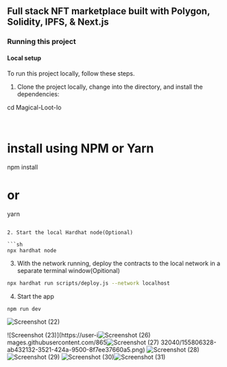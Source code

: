 ## Full stack NFT marketplace built with Polygon, Solidity, IPFS, & Next.js

### Running this project

#### Local setup



To run this project locally, follow these steps.

1. Clone the project locally, change into the directory, and install the dependencies:

cd Magical-Loot-Io

</br>

# install using NPM or Yarn
npm install

# or

yarn
```

2. Start the local Hardhat node(Optional)

```sh
npx hardhat node
```

3. With the network running, deploy the contracts to the local network in a separate terminal window(Opitional)

```sh
npx hardhat run scripts/deploy.js --network localhost
```

4. Start the app

```
npm run dev
```

![Screenshot (22)](https://user-images.githubusercontent.com/86532040/155806290-807abead-cfad-4efd-ab58-a79e85761603.png)

![Screenshot (23)](https://user-i![Screenshot (26)](https://user-images.githubusercontent.com/86532040/155806359-788a2200-e774-42bb-bc40-b936dfae87ad.png)
mages.githubusercontent.com/865![Screenshot (27)](https://user-images.githubusercontent.com/86532040/155806415-1851dbfc-6f3d-4a84-9a3c-d632a862d9a2.png)
32040/155806328-ab432132-3521-424a-9500-8f7ee37660a5.png)
![Screenshot (28)](https://user-images.githubusercontent.com/86532040/155806462-92754c82-8058-423b-a831-49e92d5c12b6.png)![Screenshot (29)](https://user-images.githubusercontent.com/86532040/155806502-749f56af-eadd-457d-9e49-38aa9e6c8d16.png)
![Screenshot (30)](https://user-images.githubusercontent.com/86532040/155806528-52ccc866-78a3-47d2-8d15-5d4ea2b974b3.png)![Screenshot (31)](https://user-images.githubusercontent.com/86532040/155806545-56dcfa48-f066-4699-9f7b-daa8d80e88ef.png)


